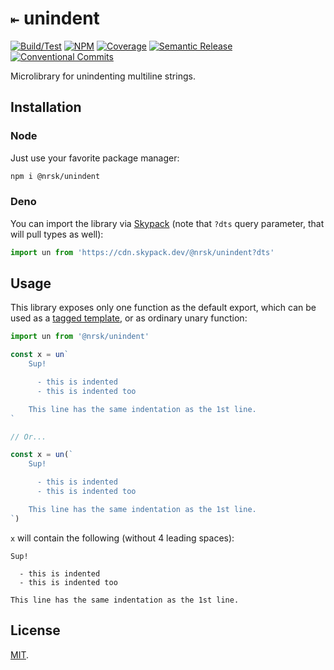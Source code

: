 # `⇤` unindent

<!-- Uncomment & replace owner/repo. -->

<!-- [![Bundlephobia](https://img.shields.io/bundlephobia/minzip/@nrsk/unindent?style=flat-square&colorA=22272d&colorB=22272d&label=minzipped)](https://bundlephobia.com/package/@nrsk/unindent) -->
<!-- ![Tree Shaking](https://img.shields.io/static/v1?label=tree+shaking&message=✔&style=flat-square&colorA=22272d&colorB=22272d) -->

[![Build/Test](https://img.shields.io/github/actions/workflow/status/norskeld/unindent/test.yml?style=flat-square&colorA=22272d&colorB=22272d)](https://github.com/norskeld/unindent/actions 'Build and test workflows')
[![NPM](https://img.shields.io/npm/v/@nrsk/unindent?style=flat-square&colorA=22272d&colorB=22272d)](https://npm.im/@nrsk/unindent 'This package on NPM')
[![Coverage](https://img.shields.io/coverallsCoverage/github/norskeld/unindent?style=flat-square&colorA=22272d&colorB=22272d)](https://coveralls.io/github/norskeld/unindent 'Test coverage')
[![Semantic Release](https://img.shields.io/static/v1?label=semantic+release&message=✔&style=flat-square&colorA=22272d&colorB=22272d)](https://github.com/semantic-release/semantic-release 'This package uses semantic release to handle releasing, versioning, changelog generation and tagging')
[![Conventional Commits](https://img.shields.io/static/v1?label=conventional+commits&message=✔&style=flat-square&colorA=22272d&colorB=22272d)](https://conventionalcommits.org 'This package follows the conventional commits spec and guidelines')

Microlibrary for unindenting multiline strings.

## Installation

### Node

Just use your favorite package manager:

```bash
npm i @nrsk/unindent
```

### Deno

You can import the library via [Skypack] (note that `?dts` query parameter, that will pull types as well):

```typescript
import un from 'https://cdn.skypack.dev/@nrsk/unindent?dts'
```

## Usage

This library exposes only one function as the default export, which can be used as a [tagged template][tt], or as ordinary unary function:

```typescript
import un from '@nrsk/unindent'

const x = un`
    Sup!

      - this is indented
      - this is indented too

    This line has the same indentation as the 1st line.
`

// Or...

const x = un(`
    Sup!

      - this is indented
      - this is indented too

    This line has the same indentation as the 1st line.
`)
```

`x` will contain the following (without 4 leading spaces):

```text
Sup!

  - this is indented
  - this is indented too

This line has the same indentation as the 1st line.
```

## License

[MIT](LICENSE).

<!-- Links. -->

[commitlint]: https://github.com/conventional-changelog/commitlint
[semantic-release]: https://semantic-release.gitbook.io/semantic-release
[skypack]: https://skypack.dev
[tt]: https://developer.mozilla.org/en-US/docs/Web/JavaScript/Reference/Template_literals#tagged_templates
